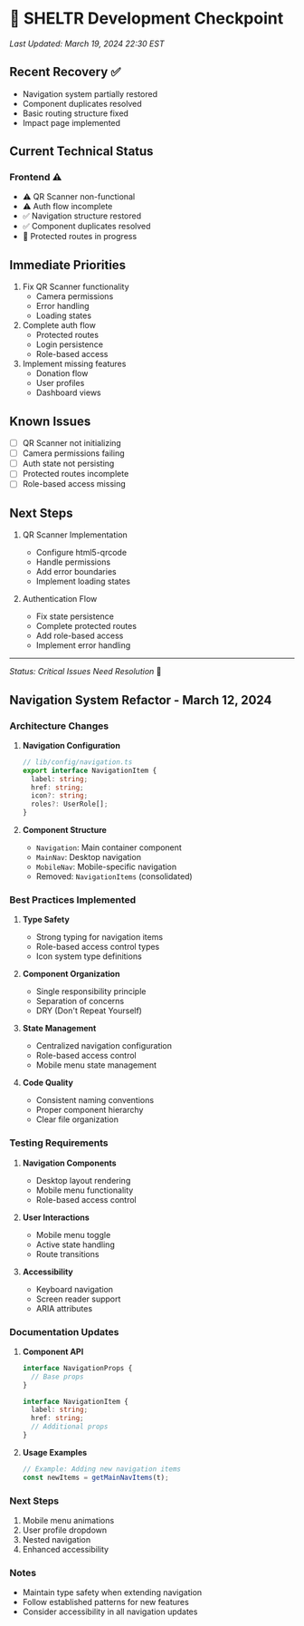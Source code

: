 # 🎯 SHELTR Development Checkpoint
*Last Updated: March 19, 2024 22:30 EST*

## Recent Recovery ✅
- Navigation system partially restored
- Component duplicates resolved
- Basic routing structure fixed
- Impact page implemented

## Current Technical Status
### Frontend ⚠️
- ⚠️ QR Scanner non-functional
- ⚠️ Auth flow incomplete
- ✅ Navigation structure restored
- ✅ Component duplicates resolved
- 🔄 Protected routes in progress

## Immediate Priorities
1. Fix QR Scanner functionality
   - Camera permissions
   - Error handling
   - Loading states
2. Complete auth flow
   - Protected routes
   - Login persistence
   - Role-based access
3. Implement missing features
   - Donation flow
   - User profiles
   - Dashboard views

## Known Issues
- [ ] QR Scanner not initializing
- [ ] Camera permissions failing
- [ ] Auth state not persisting
- [ ] Protected routes incomplete
- [ ] Role-based access missing

## Next Steps
1. QR Scanner Implementation
   - Configure html5-qrcode
   - Handle permissions
   - Add error boundaries
   - Implement loading states

2. Authentication Flow
   - Fix state persistence
   - Complete protected routes
   - Add role-based access
   - Implement error handling

---
*Status: Critical Issues Need Resolution* 🚨

## Navigation System Refactor - March 12, 2024

### Architecture Changes
1. **Navigation Configuration**
   ```typescript
   // lib/config/navigation.ts
   export interface NavigationItem {
     label: string;
     href: string;
     icon?: string;
     roles?: UserRole[];
   }
   ```

2. **Component Structure**
   - `Navigation`: Main container component
   - `MainNav`: Desktop navigation
   - `MobileNav`: Mobile-specific navigation
   - Removed: `NavigationItems` (consolidated)

### Best Practices Implemented
1. **Type Safety**
   - Strong typing for navigation items
   - Role-based access control types
   - Icon system type definitions

2. **Component Organization**
   - Single responsibility principle
   - Separation of concerns
   - DRY (Don't Repeat Yourself)

3. **State Management**
   - Centralized navigation configuration
   - Role-based access control
   - Mobile menu state management

4. **Code Quality**
   - Consistent naming conventions
   - Proper component hierarchy
   - Clear file organization

### Testing Requirements
1. **Navigation Components**
   - Desktop layout rendering
   - Mobile menu functionality
   - Role-based access control

2. **User Interactions**
   - Mobile menu toggle
   - Active state handling
   - Route transitions

3. **Accessibility**
   - Keyboard navigation
   - Screen reader support
   - ARIA attributes

### Documentation Updates
1. **Component API**
   ```typescript
   interface NavigationProps {
     // Base props
   }
   
   interface NavigationItem {
     label: string;
     href: string;
     // Additional props
   }
   ```

2. **Usage Examples**
   ```typescript
   // Example: Adding new navigation items
   const newItems = getMainNavItems(t);
   ```

### Next Steps
1. Mobile menu animations
2. User profile dropdown
3. Nested navigation
4. Enhanced accessibility

### Notes
- Maintain type safety when extending navigation
- Follow established patterns for new features
- Consider accessibility in all navigation updates